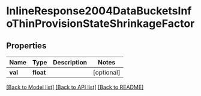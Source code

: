 # InlineResponse2004DataBucketsInfoThinProvisionStateShrinkageFactor

## Properties
Name | Type | Description | Notes
------------ | ------------- | ------------- | -------------
**val** | **float** |  | [optional] 

[[Back to Model list]](../README.md#documentation-for-models) [[Back to API list]](../README.md#documentation-for-api-endpoints) [[Back to README]](../README.md)


